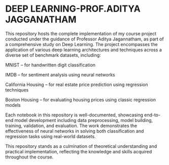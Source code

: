 # DEEP LEARNING-PROF.ADITYA JAGGANATHAM


This repository hosts the complete implementation of my course project conducted under the guidance of Professor Aditya Jagannatham, as part of a comprehensive study on Deep Learning. The project encompasses the application of various deep learning architectures and techniques across a diverse set of benchmark datasets, including:

MNIST – for handwritten digit classification

IMDB – for sentiment analysis using neural networks

California Housing – for real estate price prediction using regression techniques

Boston Housing – for evaluating housing prices using classic regression models

Each notebook in this repository is well-documented, showcasing end-to-end model development including data preprocessing, model building, training, validation, and evaluation. The work demonstrates the effectiveness of neural networks in solving both classification and regression tasks using real-world datasets.

This repository stands as a culmination of theoretical understanding and practical implementation, reflecting the knowledge and skills acquired throughout the course.

